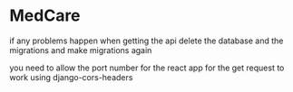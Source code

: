 # MedCare

if any problems happen when getting the api delete the database and the migrations and make migrations again

you need to allow the port number for the react app for the get request to work using django-cors-headers
